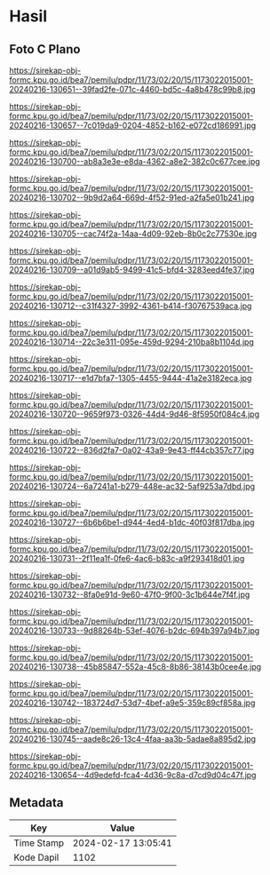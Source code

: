 # Hasil

## Foto C Plano

https://sirekap-obj-formc.kpu.go.id/bea7/pemilu/pdpr/11/73/02/20/15/1173022015001-20240216-130651--39fad2fe-071c-4460-bd5c-4a8b478c99b8.jpg

https://sirekap-obj-formc.kpu.go.id/bea7/pemilu/pdpr/11/73/02/20/15/1173022015001-20240216-130657--7c019da9-0204-4852-b162-e072cd186991.jpg

https://sirekap-obj-formc.kpu.go.id/bea7/pemilu/pdpr/11/73/02/20/15/1173022015001-20240216-130700--ab8a3e3e-e8da-4362-a8e2-382c0c677cee.jpg

https://sirekap-obj-formc.kpu.go.id/bea7/pemilu/pdpr/11/73/02/20/15/1173022015001-20240216-130702--9b9d2a64-669d-4f52-91ed-a2fa5e01b241.jpg

https://sirekap-obj-formc.kpu.go.id/bea7/pemilu/pdpr/11/73/02/20/15/1173022015001-20240216-130705--cac74f2a-14aa-4d09-92eb-8b0c2c77530e.jpg

https://sirekap-obj-formc.kpu.go.id/bea7/pemilu/pdpr/11/73/02/20/15/1173022015001-20240216-130709--a01d9ab5-9499-41c5-bfd4-3283eed4fe37.jpg

https://sirekap-obj-formc.kpu.go.id/bea7/pemilu/pdpr/11/73/02/20/15/1173022015001-20240216-130712--c31f4327-3992-4361-b414-f30767539aca.jpg

https://sirekap-obj-formc.kpu.go.id/bea7/pemilu/pdpr/11/73/02/20/15/1173022015001-20240216-130714--22c3e311-095e-459d-9294-210ba8b1104d.jpg

https://sirekap-obj-formc.kpu.go.id/bea7/pemilu/pdpr/11/73/02/20/15/1173022015001-20240216-130717--e1d7bfa7-1305-4455-9444-41a2e3182eca.jpg

https://sirekap-obj-formc.kpu.go.id/bea7/pemilu/pdpr/11/73/02/20/15/1173022015001-20240216-130720--9659f973-0326-44d4-9d46-8f5950f084c4.jpg

https://sirekap-obj-formc.kpu.go.id/bea7/pemilu/pdpr/11/73/02/20/15/1173022015001-20240216-130722--836d2fa7-0a02-43a9-9e43-ff44cb357c77.jpg

https://sirekap-obj-formc.kpu.go.id/bea7/pemilu/pdpr/11/73/02/20/15/1173022015001-20240216-130724--6a7241a1-b279-448e-ac32-5af9253a7dbd.jpg

https://sirekap-obj-formc.kpu.go.id/bea7/pemilu/pdpr/11/73/02/20/15/1173022015001-20240216-130727--6b6b6be1-d944-4ed4-b1dc-40f03f817dba.jpg

https://sirekap-obj-formc.kpu.go.id/bea7/pemilu/pdpr/11/73/02/20/15/1173022015001-20240216-130731--2f11ea1f-0fe6-4ac6-b83c-a9f293418d01.jpg

https://sirekap-obj-formc.kpu.go.id/bea7/pemilu/pdpr/11/73/02/20/15/1173022015001-20240216-130732--8fa0e91d-9e60-47f0-9f00-3c1b644e7f4f.jpg

https://sirekap-obj-formc.kpu.go.id/bea7/pemilu/pdpr/11/73/02/20/15/1173022015001-20240216-130733--9d88264b-53ef-4076-b2dc-694b397a94b7.jpg

https://sirekap-obj-formc.kpu.go.id/bea7/pemilu/pdpr/11/73/02/20/15/1173022015001-20240216-130738--45b85847-552a-45c8-8b86-38143b0cee4e.jpg

https://sirekap-obj-formc.kpu.go.id/bea7/pemilu/pdpr/11/73/02/20/15/1173022015001-20240216-130742--183724d7-53d7-4bef-a9e5-359c89cf858a.jpg

https://sirekap-obj-formc.kpu.go.id/bea7/pemilu/pdpr/11/73/02/20/15/1173022015001-20240216-130745--aade8c26-13c4-4faa-aa3b-5adae8a895d2.jpg

https://sirekap-obj-formc.kpu.go.id/bea7/pemilu/pdpr/11/73/02/20/15/1173022015001-20240216-130654--4d9edefd-fca4-4d36-9c8a-d7cd9d04c47f.jpg


## Metadata

| Key        | Value               |
| ---------- | ------------------- |
| Time Stamp | 2024-02-17 13:05:41 |
| Kode Dapil | 1102                |



